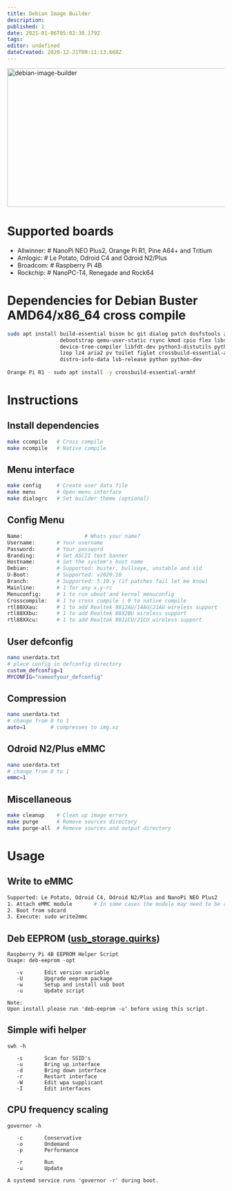 ```yaml
---
title: Debian Image Builder
description: 
published: 1
date: 2021-01-06T05:02:38.179Z
tags: 
editor: undefined
dateCreated: 2020-12-21T09:11:13.668Z
---
```


<img src="https://socialify.git.ci/pyavitz/debian-image-builder/image?description=1&font=Rokkitt&forks=1&issues=1&logo=https%3A%2F%2Fwww.debian.org%2Flogos%2Fopenlogo-nd.svg&owner=1&pattern=Charlie%20Brown&pulls=1&stargazers=1&theme=Dark" alt="debian-image-builder" width="640" height="320" />

# Supported boards


- Allwinner:      # NanoPi NEO Plus2, Orange Pi R1, Pine A64+ and Tritium
- Amlogic:        # Le Potato, Odroid C4 and Odroid N2/Plus
- Broadcom:       # Raspberry Pi 4B
- Rockchip:       # NanoPC-T4, Renegade and Rock64

# Dependencies for Debian Buster AMD64/x86_64 cross compile

```sh
sudo apt install build-essential bison bc git dialog patch dosfstools zip unzip qemu parted \ 
                 debootstrap qemu-user-static rsync kmod cpio flex libssl-dev libncurses5-dev \
                 device-tree-compiler libfdt-dev python3-distutils python3-dev swig fakeroot \
                 lzop lz4 aria2 pv toilet figlet crossbuild-essential-arm64 gcc-arm-none-eabi \
                 distro-info-data lsb-release python python-dev
                 
Orange Pi R1 - sudo apt install -y crossbuild-essential-armhf
```

# Instructions

## Install dependencies

```sh
make ccompile   # Cross compile
make ncompile   # Native compile
```

## Menu interface

```sh
make config     # Create user data file
make menu       # Open menu interface
make dialogrc   # Set builder theme (optional)
```
## Config Menu

```sh
Name:					 # Whats your name?
Username:       # Your username
Password:       # Your password
Branding:       # Set ASCII text banner
Hostname:       # Set the system's host name
Debian:         # Supported: buster, bullseye, unstable and sid
U-Boot:         # Supported: v2020.10
Branch:         # Supported: 5.10.y (if patches fail let me know)
Mainline:       # 1 for any x.y-rc
Menuconfig:     # 1 to run uboot and kernel menuconfig
Crosscompile:   # 1 to cross compile | 0 to native compile
rtl88XXau:      # 1 to add Realtek 8812AU/14AU/21AU wireless support
rtl88XXbu:      # 1 to add Realtek 88X2BU wireless support
rtl88XXcu:      # 1 to add Realtek 8811CU/21CU wireless support
```
## User defconfig
```sh
nano userdata.txt
# place config in defconfig directory
custom_defconfig=1
MYCONFIG="nameofyour_defconfig"
```
## Compression
```sh
nano userdata.txt
# change from 0 to 1
auto=1        # compresses to img.xz
```
## Odroid N2/Plus eMMC
```sh
nano userdata.txt
# change from 0 to 1
emmc=1
```
## Miscellaneous

```sh
make cleanup    # Clean up image errors
make purge      # Remove sources directory
make purge-all  # Remove sources and output directory
```

# Usage

## Write to eMMC

```sh
Supported: Le Potato, Odroid C4, Odroid N2/Plus and NanoPi NEO Plus2
1. Attach eMMC module       # In some cases the module may need to be attached after boot
2. Boot from sdcard
3. Execute: sudo write2mmc
```

## Deb EEPROM ([usb_storage.quirks](https://github.com/pyavitz/rpi-img-builder/issues/17))

```
Raspberry Pi 4B EEPROM Helper Script
Usage: deb-eeprom -opt

   -v       Edit version variable
   -U       Upgrade eeprom package
   -w       Setup and install usb boot
   -u       Update script

Note:
Upon install please run 'deb-eeprom -u' before using this script.
```
## Simple wifi helper
```
swh -h

   -s       Scan for SSID's
   -u       Bring up interface
   -d       Bring down interface
   -r       Restart interface
   -W       Edit wpa supplicant
   -I       Edit interfaces
```
## CPU frequency scaling
```
governor -h

   -c       Conservative
   -o       Ondemand
   -p       Performance

   -r       Run
   -u       Update
   
A systemd service runs 'governor -r' during boot.
```